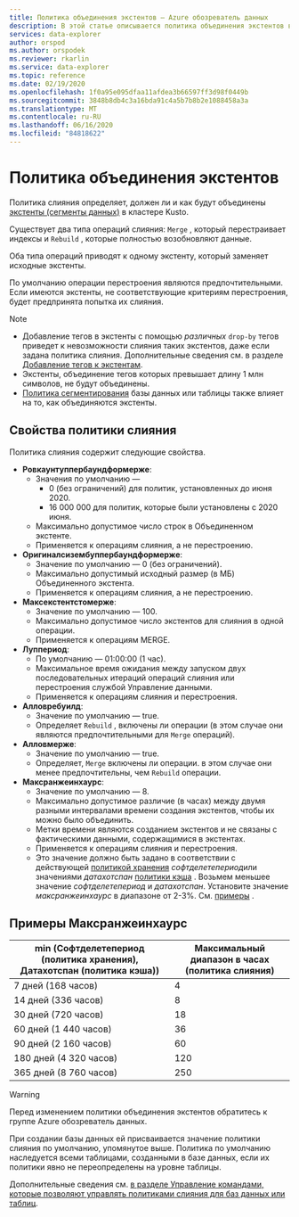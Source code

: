 ```yaml
---
title: Политика объединения экстентов — Azure обозреватель данных
description: В этой статье описывается политика объединения экстентов в Azure обозреватель данных.
services: data-explorer
author: orspod
ms.author: orspodek
ms.reviewer: rkarlin
ms.service: data-explorer
ms.topic: reference
ms.date: 02/19/2020
ms.openlocfilehash: 1f0a95e095dfaa11afdea3b66597ff3d98f0449b
ms.sourcegitcommit: 3848b8db4c3a16bda91c4a5b7b8b2e1088458a3a
ms.translationtype: MT
ms.contentlocale: ru-RU
ms.lasthandoff: 06/16/2020
ms.locfileid: "84818622"
---
```

# <a name="extents-merge-policy"></a>Политика объединения экстентов

Политика слияния определяет, должен ли и как будут объединены [экстенты (сегменты данных)](../management/extents-overview.md) в кластере Kusto.

Существует два типа операций слияния: `Merge` , который перестраивает индексы и `Rebuild` , которые полностью возобновляют данные.

Оба типа операций приводят к одному экстенту, который заменяет исходные экстенты.

По умолчанию операции перестроения являются предпочтительными. Если имеются экстенты, не соответствующие критериям перестроения, будет предпринята попытка их слияния.  

> [!NOTE]
> * Добавление тегов в экстенты с помощью *различных* `drop-by` тегов приведет к невозможности слияния таких экстентов, даже если задана политика слияния. Дополнительные сведения см. в разделе [Добавление тегов к экстентам](../management/extents-overview.md#extent-tagging).
> * Экстенты, объединение тегов которых превышает длину 1 млн символов, не будут объединены.
> * [Политика сегментирования](./shardingpolicy.md) базы данных или таблицы также влияет на то, как объединяются экстенты.

## <a name="merge-policy-properties"></a>Свойства политики слияния

Политика слияния содержит следующие свойства.

* **Ровкаунтуппербаундформерже**:
    * Значения по умолчанию —
      * 0 (без ограничений) для политик, установленных до июня 2020.
      * 16 000 000 для политик, которые были установлены с 2020 июня.
    * Максимально допустимое число строк в Объединенном экстенте.
    * Применяется к операциям слияния, а не перестроению.  
* **Оригиналсизембуппербаундформерже**:
    * Значение по умолчанию — 0 (без ограничений).
    * Максимально допустимый исходный размер (в МБ) Объединенного экстента.
    * Применяется к операциям слияния, а не перестроению.  
* **Максекстентстомерже**:
    * Значение по умолчанию — 100.
    * Максимально допустимое число экстентов для слияния в одной операции.
    * Применяется к операциям MERGE.
* **Луппериод**:
    * По умолчанию — 01:00:00 (1 час).
    * Максимальное время ожидания между запуском двух последовательных итераций операций слияния или перестроения службой Управление данными.
    * Применяется к операциям слияния и перестроения.
* **Алловребуилд**:
    * Значение по умолчанию — true.
    * Определяет `Rebuild` , включены ли операции (в этом случае они являются предпочтительными для `Merge` операций).
* **Алловмерже**:
    * Значение по умолчанию — true.
    * Определяет, `Merge` включены ли операции. в этом случае они менее предпочтительны, чем `Rebuild` операции.
* **Максранжеинхаурс**:
    * Значение по умолчанию — 8.
    * Максимально допустимое различие (в часах) между двумя разными интервалами времени создания экстентов, чтобы их можно было объединить.
    * Метки времени являются созданием экстентов и не связаны с фактическими данными, содержащимися в экстентах.
    * Применяется к операциям слияния и перестроения.
    * Это значение должно быть задано в соответствии с действующей [политикой хранения](./retentionpolicy.md) *софтделетепериод*или значениями *датахотспан* [политики кэша](./cachepolicy.md) . Возьмем меньшее значение *софтделетепериод* и *датахотспан*. Установите значение *максранжеинхаурс* в диапазоне от 2-3%. См. [примеры](#maxrangeinhours-examples) .

## <a name="maxrangeinhours-examples"></a>Примеры Максранжеинхаурс

|min (Софтделетепериод (политика хранения), Датахотспан (политика кэша))|Максимальный диапазон в часах (политика слияния)|
|--------------------------------------------------------------------|---------------------------------|
|7 дней (168 часов)                                                  | 4                               |
|14 дней (336 часов)                                                 | 8                               |
|30 дней (720 часов)                                                 | 18                              |
|60 дней (1 440 часов)                                               | 36                              |
|90 дней (2 160 часов)                                               | 60                              |
|180 дней (4 320 часов)                                              | 120                             |
|365 дней (8 760 часов)                                              | 250                             |

> [!WARNING]
> Перед изменением политики объединения экстентов обратитесь к группе Azure обозреватель данных.

При создании базы данных ей присваивается значение политики слияния по умолчанию, упомянутое выше. Политика по умолчанию наследуется всеми таблицами, созданными в базе данных, если их политики явно не переопределены на уровне таблицы.

Дополнительные сведения см. [в разделе Управление командами, которые позволяют управлять политиками слияния для баз данных или таблиц](../management/merge-policy.md).
